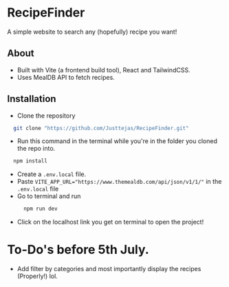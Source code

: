 # RecipeFinder
A simple website to search any (hopefully) recipe you want!

## About
- Built with Vite (a frontend build tool), React and TailwindCSS.
- Uses MealDB API to fetch recipes.

## Installation
- Clone the repository
``` sh
  git clone "https://github.com/Justtejas/RecipeFinder.git"

```
- Run this command in the terminal while you're in the folder you cloned the repo into.
``` sh
  npm install

```
- Create a ``` .env.local ``` file.
- Paste ``` VITE_APP_URL="https://www.themealdb.com/api/json/v1/1/" ``` in the ``` .env.local ``` file
- Go to terminal and run
  ``` sh
    npm run dev
  ```
- Click on the localhost link you get on terminal to open the project!

# To-Do's before 5th July.

- Add filter by categories and most importantly display the recipes (Properly!) lol.


